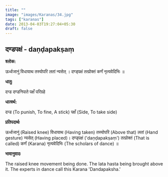 ```yaml
---
title: ""
image: "images/Karanas/34.jpg"
tags: ["karanas"]
date: 2013-04-03T19:27:04+05:30
draft: false
---
```


## दण्डपक्षं - daṇḍapakṣaṃ

**श्लोक:**

ऊर्ध्वजानुं विधायाथ तस्योपरि लतां न्यसेत् । दण्ड्पक्षं तत्प्रोक्तं कर्णं नृत्यवेदिभिः ॥

**धातुः**

दन्ड दण्डनिपाते
पक्षँ परिग्रहे

**धात्वर्थ:**

दन्ड (To punish, To fine, A stick)
पक्षँ (Side, To take side)

**प्रतिपदार्थः**

ऊर्ध्वजानुं (Raised knee) विधायाथ (Having taken) तस्योपरि (Above that) लतां (Hand gesture) न्यसेत् (Having placed)। दण्ड्पक्षं ('daṇḍapakṣaṃ') तत्प्रोक्तं (That is called) कर्णं (Karana) नृत्यवेदिभिः (The scholars of dance) ॥

**भावानुवादः**

The raised knee movement being done. The lata hasta being brought above it. The experts in dance call this Karana 'Dandapaksha.'

